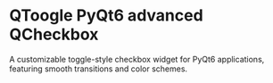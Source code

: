 # QToogle PyQt6 advanced QCheckbox
 A customizable toggle-style checkbox widget for PyQt6 applications, featuring smooth transitions and color schemes.
